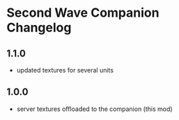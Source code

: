 # Second Wave Companion Changelog

## 1.1.0
- updated textures for several units

## 1.0.0
- server textures offloaded to the companion (this mod)